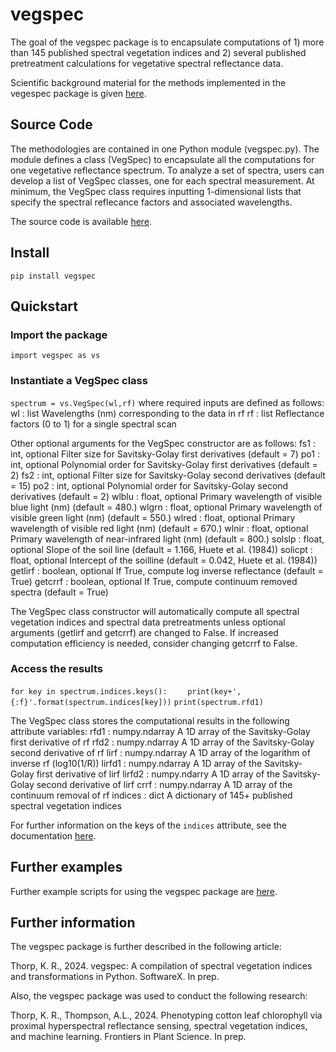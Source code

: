 # vegspec
The goal of the vegspec package is to encapsulate computations of 1) more than 145 published spectral vegetation indices and 2) several published pretreatment calculations for vegetative spectral reflectance data.

Scientific background material for the methods implemented in the vegespec package is given [here](http://github.com/kthorp/vegspec/tree/main/docs/document.pdf).

## Source Code
The methodologies are contained in one Python module (vegspec.py). The module defines a class (VegSpec) to encapsulate all the computations for one vegetative reflectance spectrum. To analyze a set of spectra, users can develop a list of VegSpec classes, one for each spectral measurement. At minimum, the VegSpec class requires inputting 1-dimensional lists that specify the spectral reflecance factors and associated wavelengths.

The source code is available [here](http://github.com/kthorp/vegspec/src/).

## Install
`pip install vegspec`

## Quickstart

### Import the package
`import vegspec as vs`

### Instantiate a VegSpec class
`spectrum = vs.VegSpec(wl,rf)`
where required inputs are defined as follows:
wl : list
    Wavelengths (nm) corresponding to the data in rf
rf : list
    Reflectance factors (0 to 1) for a single spectral scan

Other optional arguments for the VegSpec constructor are as follows:
fs1 : int, optional
    Filter size for Savitsky-Golay first derivatives
    (default = 7)
po1 : int, optional
    Polynomial order for Savitsky-Golay first derivatives
    (default = 2)
fs2 : int, optional
    Filter size for Savitsky-Golay second derivatives
    (default = 15)
po2 : int, optional
    Polynomial order for Savitsky-Golay second derivatives
    (default = 2)
wlblu : float, optional
    Primary wavelength of visible blue light (nm)
    (default = 480.)
wlgrn : float, optional
    Primary wavelength of visible green light (nm)
    (default = 550.)
wlred : float, optional
    Primary wavelength of visible red light (nm)
    (default = 670.)
wlnir : float, optional
    Primary wavelength of near-infrared light (nm)
    (default = 800.)
solslp : float, optional
    Slope of the soil line
    (default = 1.166, Huete et al. (1984))
solicpt : float, optional
    Intercept of the soilline
    (default = 0.042, Huete et al. (1984))
getlirf : boolean, optional
    If True, compute log inverse reflectance
    (default = True)
getcrrf : boolean, optional
    If True, compute continuum removed spectra
    (default = True)

The VegSpec class constructor will automatically compute all spectral vegetation indices and spectral data pretreatments unless optional arguments (getlirf and getcrrf) are changed to False. If increased computation efficiency is needed, consider changing getcrrf to False.

### Access the results
`for key in spectrum.indices.keys():`
`    print(key+',{:f}'.format(spectrum.indices[key]))`
`print(spectrum.rfd1)`

The VegSpec class stores the computational results in the following attribute variables:
rfd1 : numpy.ndarray
    A 1D array of the Savitsky-Golay first derivative of rf
rfd2 : numpy.ndarray
    A 1D array of the Savitsky-Golay second derivative of rf
lirf : numpy.ndarray
    A 1D array of the logarithm of inverse rf (log10(1/R))
lirfd1 : numpy.ndarray
    A 1D array of the Savitsky-Golay first derivative of lirf
lirfd2 : numpy.ndarry
    A 1D array of the Savitsky-Golay second derivative of lirf
crrf : numpy.ndarray
    A 1D array of the continuum removal of rf
indices : dict
    A dictionary of 145+ published spectral vegetation indices

For further information on the keys of the `indices` attribute, see the documentation [here](http://github.com/kthorp/vegspec/tree/main/docs/document.pdf).

## Further examples
Further example scripts for using the vegspec package are [here](https://github.com/kthorp/vegspec/tree/main/tests).

## Further information
The vegspec package is further described in the following article:

Thorp, K. R., 2024. vegspec: A compilation of spectral vegetation indices and transformations in Python. SoftwareX. In prep.


Also, the vegspec package was used to conduct the following research:

Thorp, K. R., Thompson, A.L., 2024. Phenotyping cotton leaf chlorophyll via proximal hyperspectral reflectance sensing, spectral vegetation indices, and machine learning. Frontiers in Plant Science. In prep.
